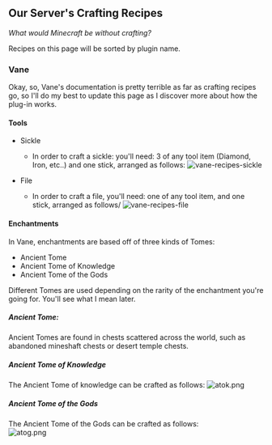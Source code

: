 <link rel="stylesheet" href="/MinecraftServer/assets/css/light-darkmode.css">

## Our Server's Crafting Recipes
*What would Minecraft be without crafting?*  

Recipes on this page will be sorted by plugin name.  

### Vane
Okay, so, Vane's documentation is pretty terrible as far as crafting recipes go, so I'll do my best to update this page as I discover more about how the plug-in works.  

#### Tools
- Sickle
  - In order to craft a sickle: you'll need: 3 of any tool item (Diamond, Iron, etc..) and one stick, arranged as follows:
    ![vane-recipes-sickle](/MinecraftServer/assets/images/recipes/vane/sickle_gold.png)  

- File
  - In order to craft a file, you'll need: one of any tool item, and one stick, arranged as follows/
    ![vane-recipes-file](/MinecraftServer/assets/images/recipes/vane/file_iron.png)


#### Enchantments

In Vane, enchantments are based off of three kinds of Tomes:  
- Ancient Tome
- Ancient Tome of Knowledge
- Ancient Tome of the Gods

Different Tomes are used depending on the rarity of the enchantment you're going for. You'll see what I mean later.

##### Ancient Tome:
Ancient Tomes are found in chests scattered across the world, such as abandoned mineshaft chests or desert temple chests.

##### Ancient Tome of Knowledge
The Ancient Tome of knowledge can be crafted as follows:
![atok.png](/MinecraftServer/assets/images/recipes/vane/atok.png)

##### Ancient Tome of the Gods
The Ancient Tome of the Gods can be crafted as follows:  
![atog.png](/MinecraftServer/assets/images/recipes/vane/atog.png)
